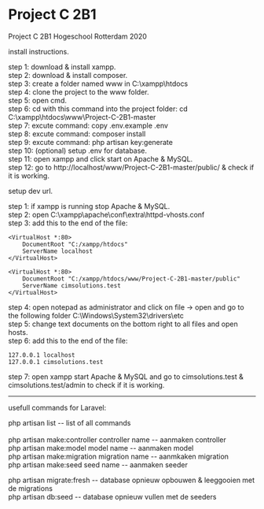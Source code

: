 # Project C 2B1
 Project C 2B1 Hogeschool Rotterdam 2020

install instructions.

step 1: download & install xampp.<br/>
step 2: download & install composer.<br/>
step 3: create a folder named www in C:\xampp\htdocs<br/>
step 4: clone the project to the www folder.<br/>
step 5: open cmd.<br/>
step 6: cd with this command into the project folder: cd C:\xampp\htdocs\www\Project-C-2B1-master<br/>
step 7: excute command: copy .env.example .env<br/>
step 8: excute command: composer install <br/>
step 9: excute command: php artisan key:generate<br/>
step 10: (optional) setup .env for database.<br/>
step 11: open xampp and click start on Apache & MySQL.<br/>
step 12: go to http://localhost/www/Project-C-2B1-master/public/ & check if it is working.<br/>



setup dev url.

step 1: if xampp is running stop Apache & MySQL.<br/>
step 2: open C:\xampp\apache\conf\extra\httpd-vhosts.conf<br/>
step 3: add this to the end of the file:<br/>
```
<VirtualHost *:80>
    DocumentRoot "C:/xampp/htdocs"
    ServerName localhost
</VirtualHost>

<VirtualHost *:80>
    DocumentRoot "C:/xampp/htdocs/www/Project-C-2B1-master/public"
    ServerName cimsolutions.test
</VirtualHost>

```
step 4: open notepad as administrator and click on file -> open and go to the following folder C:\Windows\System32\drivers\etc<br/>
step 5: change text documents on the bottom right to all files and open hosts.<br/>
step 6: add this to the end of the file: <br/>
```
127.0.0.1 localhost
127.0.0.1 cimsolutions.test

```
step 7: open xampp start Apache & MySQL and go to cimsolutions.test & cimsolutions.test/admin to check if it is working.<br/>

_______________________________________________________________________________________________________________________________________________________________________________

usefull commands for Laravel:<br/>

php artisan list                                 -- list of all commands <br/>
<br/>
php artisan make:controller controller name      -- aanmaken controller<br/>
php artisan make:model model name                -- aanmaken model<br/>
php artisan make:migration migration name        -- aanmkaken migration<br/>
php artisan make:seed seed name                  -- aanmaken seeder<br/>

php artisan migrate:fresh                        -- database opnieuw opbouwen & leeggooien met de migrations<br/>
php artisan db:seed                              -- database opnieuw vullen met de seeders<br/>

